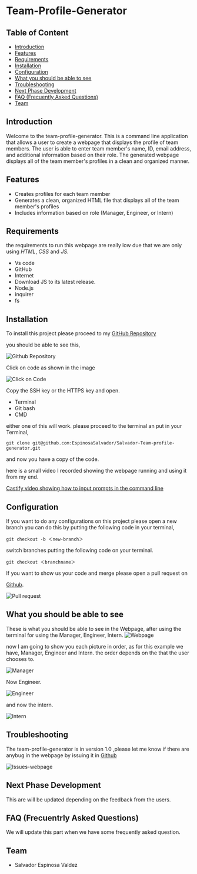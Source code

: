 # Team-Profile-Generator

## Table of Content

* [Introduction](#introduction)
* [Features](#features)
* [Requirements](#requirements)
* [Installation](#installation)
* [Configuration](#configuration)
* [What you should be able to see](#what-you-should-be-able-to-see)
* [Troubleshooting](#troubleshooting)
* [Next Phase Development](#next-phase-development)
* [FAQ (Frecuently Asked Questions)](#faq-frecuentrly-asked-questions)
* [Team](#team)

## Introduction

Welcome to the team-profile-generator. This is a command line application that allows a user to create a webpage that displays the profile of team members. The user is able to enter team member's name, ID, email address, and additional information based on their role. The generated webpage displays all of the team member's profiles in a clean and organized manner.

## Features

* Creates profiles for each team member
* Generates a clean, organized HTML file that displays all of the team member's profiles
* Includes information based on role (Manager, Engineer, or Intern)

## Requirements

the requirements to run this webpage are really low due that we are only using *HTML*, *CSS* and *JS*.

* Vs code
* GitHub
* Internet
* Download JS to its latest release.
* Node.js
* inquirer
* fs

## Installation

To install this project please proceed to my [GitHub Repository](https://github.com/EspinosaSalvador/Salvador-Team-profile-generator)

you should be able to see this,

![Github Repository](./public/img/github-repository.png)

Click on code as shown in the image

![Click on Code](./public/img/ssh-key.png)

Copy the SSH key or the HTTPS key and open.

* Terminal
* Git bash
* CMD

either one of this will work. please proceed to the terminal an put in your Terminal,

```
git clone git@github.com:EspinosaSalvador/Salvador-Team-profile-generator.git
```

and now you have a copy of the code.

here is a small video I recorded showing the webpage running and using it from my end.


[Castify video showing how to input prompts in the command line]()
## Configuration

If you want to do any configurations on this project please open a new branch you can do this by putting the following code in your terminal,

```
git checkout -b ＜new-branch＞
```

switch branches putting the following code on your terminal.

```
git checkout ＜branchname＞
```

If you want to show us your code and merge please open a pull request on 

[Github](https://github.com/EspinosaSalvador/Salvador-Team-profile-generator/pulls).

![Pull request](./public/img/pull-request.png)

## What you should be able to see

These is what you should be able to see in the Webpage, after using the terminal for using the Manager, Engineer, Intern.
![Webpage](./public/img/page-running.png)

now I am going to show you each picture in order, as for this example we have, Manager, Engineer and Intern. the order depends on the that the user chooses to. 

![Manager](./public/img/manager-pic.png)

Now Engineer.

![Engineer](./public/img/engineer-pic.png)

and now the intern.

![Intern](./public/img/intern-pic.png)

## Troubleshooting

The team-profile-generator is in version 1.0 ,please let me know if there are anybug in the webpage by issuing it in [Github](https://github.com/EspinosaSalvador/Salvador-Team-profile-generator/issues)

![Issues-webpage](./public/img/issues.png)

## Next Phase Development

This are will be updated depending on the feedback from the users.

## FAQ (Frecuentrly Asked Questions)

We will update this part when we have some frequently asked question.

## Team

* Salvador Espinosa Valdez
